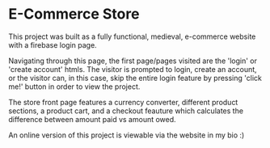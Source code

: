 # E-Commerce Store
This project was built as a fully functional, medieval, e-commerce website with a firebase login page.

Navigating through this page, the first page/pages visited are the 'login' or 'create account' htmls. The visitor is prompted to login, create an account, or the visitor can, in this case, skip the entire login feature by pressing 'click me!' button in order to view the project.

The store front page features a currency converter, different product sections, a product cart, and a checkout feauture which calculates the difference between amount paid vs amount owed.

An online version of this project is viewable via the website in my bio :)
